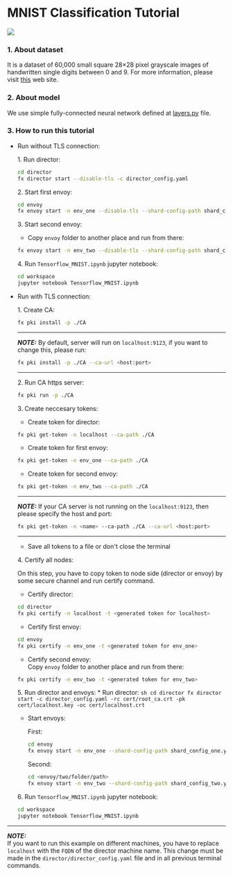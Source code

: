 # MNIST Classification Tutorial

<img src="http://i.ytimg.com/vi/0QI3xgXuB-Q/hqdefault.jpg">


### 1. About dataset
It is a dataset of 60,000 small square 28×28 pixel grayscale images of handwritten single digits between 0 and 9. For more information, please visit [this](https://en.wikipedia.org/wiki/MNIST_database) web site.


### 2. About model
We use simple fully-connected neural network defined at 
[layers.py](./workspace/layers.py) file.


### 3. How to run this tutorial
* Run without TLS connection:

    1\. Run director:
    ```sh
    cd director
    fx director start --disable-tls -c director_config.yaml
    ```

    2\. Start first envoy:
    ```sh
    cd envoy
    fx envoy start -n env_one --disable-tls --shard-config-path shard_config_one.yaml -dh localhost -dp 50051
    ```

    3\. Start second envoy:
    - Copy `envoy` folder to another place and run from there:
    ```sh
    fx envoy start -n env_two --disable-tls --shard-config-path shard_config_two.yaml -dh localhost -dp 50051
    ```

    4\. Run `Tensorflow_MNIST.ipynb` jupyter notebook:
    ```sh
    cd workspace
    jupyter notebook Tensorflow_MNIST.ipynb
    ```

* Run with TLS connection:

    1\. Create CA:
    ```sh
    fx pki install -p ./CA
    ```

    ---
    **_NOTE:_** By default, server will run on `localhost:9123`, if you want to change this, please run:
    ```sh
    fx pki install -p ./CA --ca-url <host:port>
    ```
    ---

    2\. Run CA https server:
    ```sh
    fx pki run -p ./CA
    ```

    3\. Create neccesary tokens:

    * Create token for director:

    ```sh
    fx pki get-token -n localhost --ca-path ./CA
    ```


    * Create token for first envoy:

    ```sh
    fx pki get-token -n env_one --ca-path ./CA
    ```

    * Create token for second envoy:

    ```sh
    fx pki get-token -n env_two --ca-path ./CA
    ```
    ---
    **_NOTE:_**  If your CA server is not running on the `localhost:9123`, then please specify the host and port:
    ```sh
    fx pki get-token -n <name> --ca-path ./CA --ca-url <host:port>
    ```
    ---

    * Save all tokens to a file or don't close the terminal
    
    4\. Certify all nodes:

    On this step, you have to copy token to node side (director or envoy) by some secure channel and run certify command.

    * Certify director:
    ```sh
    cd director
    fx pki certify -n localhost -t <generated token for localhost>
    ```

    * Certify first envoy:
    ```sh
    cd envoy
    fx pki certify -n env_one -t <generated token for env_one>
    ```

    * Certify second envoy:\
    Copy `envoy` folder to another place and run from there:
    ```sh
    fx pki certify -n env_two -t <generated token for env_two>
    ```

    5\. Run director and envoys:
        * Run director:
        ```sh
        cd director
        fx director start -c director_config.yaml -rc cert/root_ca.crt -pk cert/localhost.key -oc cert/localhost.crt
        ```

    * Start envoys:

        First:
        ```sh
        cd envoy
        fx envoy start -n env_one --shard-config-path shard_config_one.yaml -dh localhost -dp 50051 -rc cert/root_ca.crt -pk cert/env_one.key -oc cert/env_one.crt
        ```

        Second:        
        ```sh
        cd <envoy/two/folder/path>
        fx envoy start -n env_two --shard-config-path shard_config_two.yaml -dh localhost -dp 50051 -rc cert/root_ca.crt -pk cert/env_two.key -oc cert/env_two.crt
        ```


    6\. Run `Tensorflow_MNIST.ipynb` jupyter notebook:
    ```sh
    cd workspace
    jupyter notebook Tensorflow_MNIST.ipynb
    ```

---
**_NOTE:_**  
If you want to run this example on different machines, you have to replace `localhost` with the `FQDN` of the director machine name. This change must be made in the `director/director_config.yaml` file and in all previous terminal commands.
